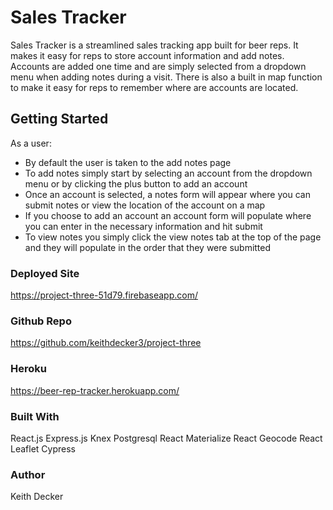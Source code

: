 # **Sales Tracker**
Sales Tracker is a streamlined sales tracking app built for beer reps.  It makes it easy for reps to store account information and add notes.  Accounts are added one time and are simply selected from a dropdown menu when adding notes during a visit.  There is also a built in map function to make it easy for reps to remember where are accounts are located. 

## **Getting Started**

As a user:
 - By default the user is taken to the add notes page
 - To add notes simply start by selecting an account from the dropdown menu or by clicking the plus button to add an account
 - Once an account is selected, a notes form will appear where you can submit notes or view the location of the account on a map
 - If you choose to add an account an account form will populate where you can enter in the necessary information and hit submit
 - To view notes you simply click the view notes tab at the top of the page and they will populate in the order that they were submitted


### **Deployed Site**
https://project-three-51d79.firebaseapp.com/

### **Github Repo**
https://github.com/keithdecker3/project-three

### **Heroku**
https://beer-rep-tracker.herokuapp.com/

### **Built With**
React.js
Express.js
Knex
Postgresql
React Materialize
React Geocode
React Leaflet
Cypress

### **Author**
Keith Decker